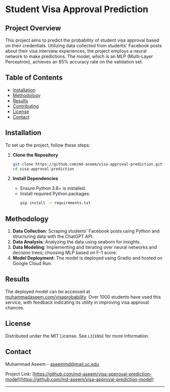 # Student Visa Approval Prediction

## Project Overview

This project aims to predict the probability of student visa approval based on their credentials. Utilizing data collected from students' Facebook posts about their visa interview experiences, the project employs a neural network to make predictions. The model, which is an MLP (Multi-Layer Perceptron), achieves an 85% accuracy rate on the validation set.

## Table of Contents
- [Installation](#installation)
- [Methodology](#methodology)
- [Results](#results)
- [Contributing](#contributing)
- [License](#license)
- [Contact](#contact)

## Installation

To set up the project, follow these steps:

1. **Clone the Repository**
   ```bash
   git clone https://github.com/md-aseem/visa-approval-prediction.git
   cd visa-approval-prediction
   ```

2. **Install Dependencies**
   - Ensure Python 3.8+ is installed.
   - Install required Python packages:
     ```bash
     pip install -r requirements.txt
     ```


## Methodology

1. **Data Collection**: Scraping students’ Facebook posts using Python and structuring data with the ChatGPT API.
2. **Data Analysis**: Analyzing the data using seaborn for insights.
3. **Data Modeling**: Implementing and iterating over neural networks and decision trees; choosing MLP based on F-1 score.
4. **Model Deployment**: The model is deployed using Gradio and hosted on Google Cloud Run.

## Results

The deployed model can be accessed at [muhammadaseem.com/visaprobability](http://muhammadaseem.com/visa). Over 1000 students have used this service, with feedback indicating its utility in improving visa approval chances.

## License

Distributed under the MIT License. See `LICENSE` for more information.

## Contact

Muhammad Aseem - aseemmd@mail.uc.edu

Project Link: [https://github.com/md-aseem/visa-approval-prediction-model](https://github.com/md-aseem/visa-approval-prediction-model)

---
